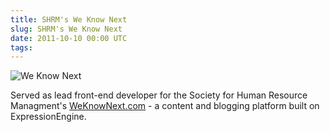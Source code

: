 ```yaml
---
title: SHRM's We Know Next
slug: SHRM's We Know Next
date: 2011-10-10 00:00 UTC
tags:
---
```


![We Know Next](/images/portfolio/shrm.png)

Served as lead front-end developer for the Society for Human Resource Managment's [WeKnowNext.com](http://www.weknownext.com) - a content and blogging platform built on ExpressionEngine.

